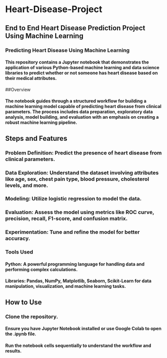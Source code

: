 # Heart-Disease-Project
## End to End Heart Disease Prediction Project Using Machine Learning 
### Predicting Heart Disease Using Machine Learning
#### This repository contains a Jupyter notebook that demonstrates the application of various Python-based machine learning and data science libraries to predict whether or not someone has heart disease based on their medical attributes.

##Overview
#### The notebook guides through a structured workflow for building a machine learning model capable of predicting heart disease from clinical parameters. The process includes data preparation, exploratory data analysis, model building, and evaluation with an emphasis on creating a robust machine learning pipeline.

## Steps and Features
### Problem Definition: Predict the presence of heart disease from clinical parameters.
### Data Exploration: Understand the dataset involving attributes like age, sex, chest pain type, blood pressure, cholesterol levels, and more.
### Modeling: Utilize logistic regression to model the data.
### Evaluation: Assess the model using metrics like ROC curve, precision, recall, F1-score, and confusion matrix.
### Experimentation: Tune and refine the model for better accuracy.
### Tools Used
#### Python: A powerful programming language for handling data and performing complex calculations.
#### Libraries: Pandas, NumPy, Matplotlib, Seaborn, Scikit-Learn for data manipulation, visualization, and machine learning tasks.
## How to Use
### Clone the repository.
#### Ensure you have Jupyter Notebook installed or use Google Colab to open the .ipynb file.
#### Run the notebook cells sequentially to understand the workflow and results.

